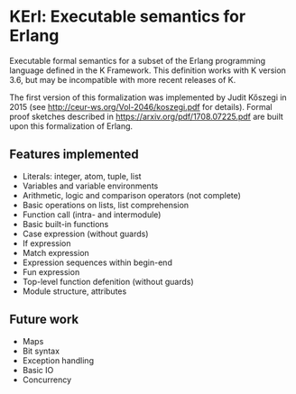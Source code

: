 # KErl: Executable semantics for Erlang

Executable formal semantics for a subset of the Erlang programming language defined in the K Framework. This definition works with K version 3.6, but may be incompatible with more recent releases of K.

The first version of this formalization was implemented by Judit Kőszegi in 2015 (see http://ceur-ws.org/Vol-2046/koszegi.pdf for details).
Formal proof sketches described in https://arxiv.org/pdf/1708.07225.pdf are built upon this formalization of Erlang.

## Features implemented

- Literals: integer, atom, tuple, list
- Variables and variable environments
- Arithmetic, logic and comparison operators (not complete)
- Basic operations on lists, list comprehension
- Function call (intra- and intermodule)
- Basic built-in functions
- Case expression (without guards)
- If expression
- Match expression
- Expression sequences within begin-end
- Fun expression
- Top-level function defenition (without guards)
- Module structure, attributes

## Future work

- Maps
- Bit syntax
- Exception handling
- Basic IO
- Concurrency
